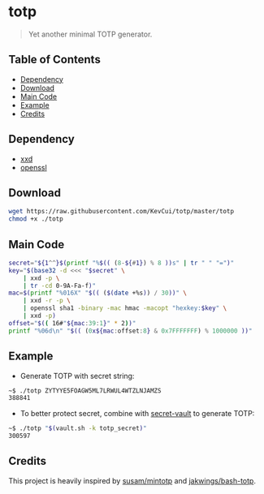 # totp

> Yet another minimal TOTP generator.

## Table of Contents

- [Dependency](#dependency)
- [Download](#download)
- [Main Code](#main-code)
- [Example](#example)
- [Credits](#credits)

## Dependency

- [xxd](https://linux.die.net/man/1/xxd)
- [openssl](https://linux.die.net/man/1/openssl)

## Download

```bash
wget https://raw.githubusercontent.com/KevCui/totp/master/totp
chmod +x ./totp
```

## Main Code

```bash
secret="${1^^}$(printf "%$(( (8-${#1}) % 8 ))s" | tr " " "=")"
key="$(base32 -d <<< "$secret" \
    | xxd -p \
    | tr -cd 0-9A-Fa-f)"
mac=$(printf "%016X" "$(( ($(date +%s)) / 30))" \
    | xxd -r -p \
    | openssl sha1 -binary -mac hmac -macopt "hexkey:$key" \
    | xxd -p)
offset="$(( 16#"${mac:39:1}" * 2))"
printf "%06d\n" "$(( (0x${mac:offset:8} & 0x7FFFFFFF) % 1000000 ))"
```

## Example

- Generate TOTP with secret string:

```bash
~$ ./totp ZYTYYE5FOAGW5ML7LRWUL4WTZLNJAMZS
388841
```

- To better protect secret, combine with [secret-vault](https://github.com/KevCui/secret-vault) to generate TOTP:

```bash
~$ ./totp "$(vault.sh -k totp_secret)"
300597
```

## Credits

This project is heavily inspired by [susam/mintotp](https://github.com/susam/mintotp) and [jakwings/bash-totp](https://github.com/jakwings/bash-totp).
